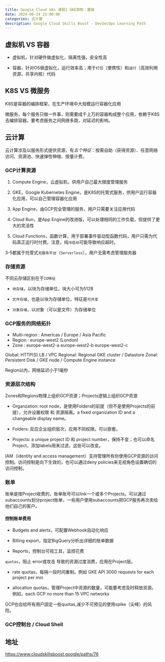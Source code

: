 ```yaml
---
title: Google Cloud k8s 课程2 GKE架构：基础
date: 2024-06-24 23:00:00
categories: 云计算
description: Google Cloud Skills Boost - DevSecOps Learning Path
---
```


## 虚拟机 VS 容器

* 虚拟机，针对硬件做虚拟化，隔离性强，安全性高

* 容器，针对OS做虚拟化，运行效率高；用于`打包`（便携性）和`运行`（高效利用资源，共享内核）代码

## K8S VS 微服务

K8S是容器的编排框架，在生产环境中大规模运行容器化应用

微服务，每个服务只做一件事，则需要成千上万的容器构成整个应用，依赖于K8S去编排容器。要考虑服务之间网络多跳，对延迟的影响。

## 云计算

云计算涉及以服务形式提供资源，有*五个特征*：按需自助（获得资源）、任意网络访问、资源池、快速弹性伸缩、按量计费。

### GCP计算资源

1. Compute Engine，云虚拟机，供用户自己最大限度管理服务

2. GKE，Google Kubernetes Engine，是K8S的托管式服务，供用户运行容器化应用，可以自己管理容器化应用

3. App Engine，由GCP完全管理的服务，用户只需要关注应用代码

4. Cloud Run，是App Engine的改进版，可以处理相同的工作负载，但提供了更大的灵活性

5. Cloud Functions，函数计算，用于部署事件驱动型函数代码，用户只需为代码真正运行时付费。注意，纯`冷启动`可能导致响应超时。

3-5都属于托管式`无服务平台`（`Serverless`），用户无需考虑管理服务器

### 存储资源

不同云存储区别在于`IO特征`

* `块存储`，以块为存储单位，块大小可为512B

* `文件存储`，也是以块为存储单位，特征是`可共享`

* `对象存储`，以对象（可以是文件）为存储单位

### GCP服务的网络拓扑

* Multi-region : Americas / Europe / Asia Pacific
* Region : europe-west2 (London)
* Zone : europe-west2-a europe-west2-b europe-west2-c

Global: HTTP(S) LB / VPC
Regional: Regional GKE cluster / Datastore
Zonal: Persistent Disk / GKE node / Compute Engine instance

Region以内，网络延迟小于1毫秒

### 资源层次结构

Zones和Regions物理上组织GCP资源；Projects逻辑上组织GCP资源

* Organzation: root node，是使用Folders的前提（但不是使用Projects的前提），允许设置权限 和 资源隔离。a fixed organization ID and a changeable display name。

* Folders: 反应企业组织层次，应用不同权限。可以嵌套。

* Projects: a unique project ID 和 project number，保持不变；也可以命名Project，添加labels用来过滤，这些可以改变。

IAM（identity and access management）支持管理所有你使用GCP资源的访问控制。访问控制是向下生效的，也可以通过deny policies来无视角色设置确切的访问控制。

### 账单

账单是按Project收费的，账单账号可以link一个或多个Projects。可以通过subaccounts划分project账单，一些用户使用subaccounts把GCP服务再次卖给他们自己的客户。

#### 控制账单费用

* Budgets and alerts，可配置Webhook自动化响应

* Billing export，指定BigQuery分析出详细的账单数据

* Reports，控制台可视工具，监控花费

`quotas`，阻止 error或攻击 导致的资源过度消费，应用在Project层。

* rate quotas，每隔一段时间重制。例如 GKE API 3000 requests for each project per min

* allocation quotas，管理Project中资源的数量，可能要考虑及时释放资源。例如，each GCP no more than 15 VPC networks 

GCP也会给所有用户固定一些quotas,减少不可预见的使用spike（尖峰）的风险。

### GCP控制台 / Cloud Shell

## 地址

https://www.cloudskillsboost.google/paths/76